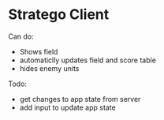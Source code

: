 Stratego Client
===============

Can do:
- Shows field
- automaticlly updates field and score table
- hides enemy units

Todo:
- get changes to app state from server
- add input to update app state
